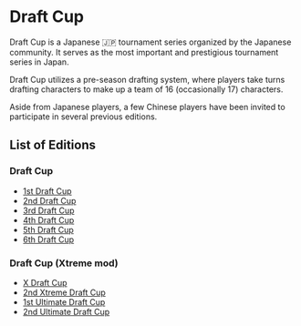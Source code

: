 # Draft Cup

Draft Cup is a Japanese :jp: tournament series organized by the Japanese community.
It serves as the most important and prestigious tournament series in Japan.

Draft Cup utilizes a pre-season drafting system, where players take turns drafting characters to make up a team of 16 (occasionally 17) characters.

Aside from Japanese players, a few Chinese players have been invited to participate in several previous editions.

## List of Editions

### Draft Cup

- [1st Draft Cup](jpdraft1.md)
- [2nd Draft Cup](jpdraft2.md)
- [3rd Draft Cup](jpdraft3.md)
- [4th Draft Cup](jpdraft4.md)
- [5th Draft Cup](jpdraft5.md)
- [6th Draft Cup](jpdraft6.md)

### Draft Cup (Xtreme mod)

- [X Draft Cup](jpxdraft.md)
- [2nd Xtreme Draft Cup](jpxdraft2.md)
- [1st Ultimate Draft Cup](jpudraft1.md)
- [2nd Ultimate Draft Cup](jpudraft2.md)